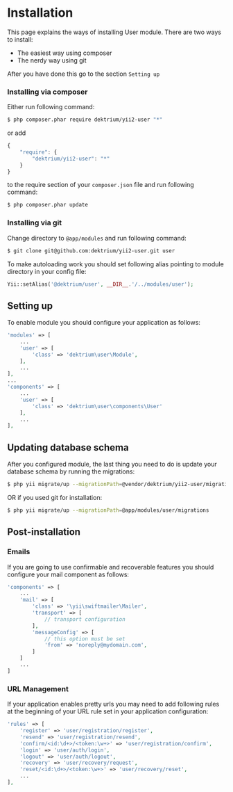 # Installation

This page explains the ways of installing User module. There are two ways to install:

- The easiest way using composer
- The nerdy way using git

After you have done this go to the section `Setting up`

### Installing via composer

Either run following command:

```bash
$ php composer.phar require dektrium/yii2-user "*"
```

or add

```js
{
    "require": {
        "dektrium/yii2-user": "*"
    }
}
```

to the require section of your `composer.json` file and run following command:

```bash
$ php composer.phar update
```

### Installing via git

Change directory to `@app/modules` and run following command:

```bash
$ git clone git@github.com:dektrium/yii2-user.git user
```

To make autoloading work you should set following alias pointing to module directory in your config file:

```php
Yii::setAlias('@dektrium/user', __DIR__.'/../modules/user');
```

## Setting up

To enable module you should configure your application as follows:

```php
'modules' => [
	...
	'user' => [
	    'class' => 'dektrium\user\Module',
	],
	...
],
...
'components' => [
	...
	'user' => [
	    'class' => 'dektrium\user\components\User'
	],
	...
],
```

## Updating database schema

After you configured module, the last thing you need to do is update your database schema by running the migrations:

```bash
$ php yii migrate/up --migrationPath=@vendor/dektrium/yii2-user/migrations
```

OR if you used git for installation:

```bash
$ php yii migrate/up --migrationPath=@app/modules/user/migrations
```

## Post-installation

### Emails

If you are going to use confirmable and recoverable features you should configure your mail component as follows:

```php
'components' => [
	...
	'mail' => [
		'class' => '\yii\swiftmailer\Mailer',
		'transport' => [
			// transport configuration
		],
		'messageConfig' => [
			// this option must be set
			'from' => 'noreply@mydomain.com',
		]
	]
	...
]
```

### URL Management

If your application enables pretty urls you may need to add following rules at the beginning of your URL rule set in your application configuration:

```php
'rules' => [
	'register' => 'user/registration/register',
	'resend' => 'user/registration/resend',
	'confirm/<id:\d+>/<token:\w+>' => 'user/registration/confirm',
	'login' => 'user/auth/login',
	'logout' => 'user/auth/logout',
	'recovery' => 'user/recovery/request',
	'reset/<id:\d+>/<token:\w+>' => 'user/recovery/reset',
	...
],
```
